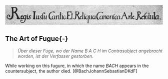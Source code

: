 
![RICERCAR.](images/ricercar.jpeg "RICERCAR")

## The Art of Fugue{-}

> _Über dieser Fuge, wo der Name B A C H im Contrasubject angebracht worden, ist der Verfasser gestorben._

While working on this fugure, in which the name *BACH* appears
in the countersubject, the author died. [@BachJohannSebastianDKdF]
